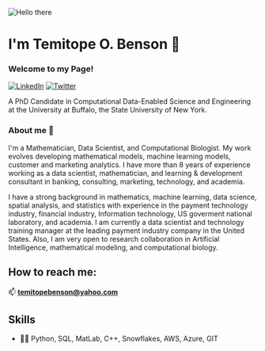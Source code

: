 
![Hello there](https://media1.tenor.com/images/6a4df9527c54d4528fb2b2ab47e7d422/tenor.gif?itemid=13774600)

# I'm Temitope O. Benson 👋
### Welcome to my Page! 

<p> <a href="https://www.linkedin.com/in/temitopebenson/" target="_blank"><img alt="LinkedIn" src="https://img.shields.io/badge/linkedin-%230077B5.svg?&style=for-the-badge&logo=linkedin&logoColor=white" /></a>  <a href="https://twitter.com/officiabenson/" target="_blank"><img alt="Twitter" src="https://img.shields.io/badge/twitter-%230077B5.svg?&style=for-the-badge&logo=twitter&logoColor=white" /></a> 
</p>


A PhD Candidate in Computational Data-Enabled Science and Engineering at the University at Buffalo, the State University of New York.


### About me :rocket:

I'm a Mathematician, Data Scientist, and Computational Biologist. My work evolves developing mathematical models, machine learning models, customer and marketing analytics. I have more than 8 years of experience working as a data scientist, mathematician,  and learning & development consultant in banking, consulting, marketing, technology, and academia. 

I have a strong background in mathematics, machine learning, data science, spatial analysis, and statistics with experience in the payment technology industry, financial industry, Information technology, US goverment national laboratory, and academia. I am currently a data scientist and technology training manager at the leading payment industry company in the United States. Also, I am very open to research collaboration in Artificial Intelligence, mathematical modeling, and computational biology.

## How to reach me: 
 📫  **temitopebenson@yahoo.com**

## Skills
* 👨‍💻 Python, SQL, MatLab, C++, Snowflakes, AWS, Azure, GIT














<!--
**Temitope746/temitope746** is a ✨ _special_ ✨ repository because its `README.md` (this file) appears on your GitHub profile.

Here are some ideas to get you started:

- 🔭 I’m currently working on ...
- 🌱 I’m currently learning ...
- 👯 I’m looking to collaborate on ...
- 🤔 I’m looking for help with ...
- 💬 Ask me about ...
- 📫 How to reach me: ...
- 😄 Pronouns: ...
- ⚡ Fun fact: ...

-->
